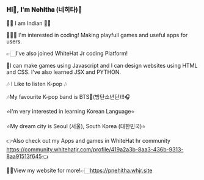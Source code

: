 ### 𝐇𝐢👋, 𝐈’𝐦 𝐍𝐞𝐡𝐢𝐭𝐡𝐚 (네히타)💜

🙋🏻‍ I am Indian 🙋🏻‍

👩🏻‍💻 I'm interested in coding! Making playfull games and useful apps for users.

👉🏻I've also joined WhiteHat Jr coding Platform!

🙂I can make games using Javascript and I can design websites using HTML and CSS. I've also learned JSX and PYTHON.

🎶 I Like to listen K-pop 🎶

🎶My favourite K-pop band is BTS💜(방탄소년단)!!🎧

⭐I'm very interested in learning Korean Language⭐

⭐My dream city is Seoul (서울), South Korea (대한민국)⭐

👉Also check out my Apps and games in WhiteHat hr community https://community.whitehatjr.com/profile/419a2a3b-8aa3-436b-9313-8aa91513f645👈

👸🏻View my website for more!👉🏻https://pnehitha.whjr.site


 
